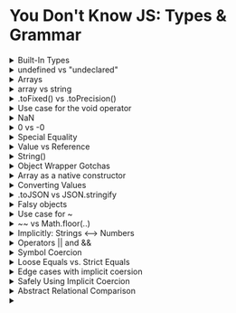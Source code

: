 # You Don't Know JS: Types & Grammar

<details>
<summary>Built-In Types</summary>

JavaScript defines seven built-in types:

- null
- undefined
- boolean
- number
- string
- object
- symbol -- added in ES6!

Note: All of these types except object are called "primitives".

```
typeof undefined     === "undefined"; // true
typeof true          === "boolean";   // true
typeof 42            === "number";    // true
typeof "42"          === "string";    // true
typeof { life: 42 }  === "object";    // true

// added in ES6!
typeof Symbol()      === "symbol";    // true

typeof null === "object"; // true
```

If you want to test for a null value using its type, you need a compound condition:

```
var a = null;

(!a && typeof a === "object"); // true
```

</details>

<details>
<summary>undefined vs "undeclared"</summary>
  
Many developers will assume "undefined" and "undeclared" are roughly the same thing, but in JavaScript, they're quite different. undefined is a value that a declared variable can hold. "Undeclared" means a variable has never been declared.
  
```
var a;

a; // undefined
b; // ReferenceError: b is not defined
```

The typeof operator returns "undefined" even for "undeclared" (or "not defined") variables. Notice that there was no error thrown when we executed typeof b, even though b is an undeclared variable. This is a special safety guard in the behavior of typeof:
  
```
var a;

typeof a; // "undefined"

typeof b; // "undefined"
```

JavaScript unfortunately kind of conflates these two terms, not only in its error messages ("ReferenceError: a is not defined") but also in the return values of typeof, which is "undefined" for both cases.

However, the safety guard (preventing an error) on typeof when used against an undeclared variable can be helpful in certain cases.
</details>

<details>
<summary>Arrays</summary>
  
arrays are numerically indexed (as you'd expect), but the tricky thing is that they also are objects that can have string keys/properties added to them (but which don't count toward the length of the array):
  
```
var a = [ ];

a[0] = 1;
a["foobar"] = 2;

a.length;		// 1
a["foobar"];	// 2
a.foobar;		// 2
```
  
However, a gotcha to be aware of is that if a string value intended as a key can be coerced to a standard base-10 number, then it is assumed that you wanted to use it as a number index rather than as a string key!
  
```
var a = [ ];

a["13"] = 42;

a.length; // 14
```
</details>


<details>
<summary>array vs string</summary>
JavaScript strings are immutable, while arrays are quite mutable:
  
```
a[1] = "O";
b[1] = "O";

a; // "foo"
b; // ["f","O","o"]
```

A further consequence of immutable strings is that none of the string methods that alter its contents can modify in-place, but rather must create and return new strings. By contrast, many of the methods that change array contents actually do modify in-place:
  
```
c = a.toUpperCase();
a === c;	// false
a;			// "foo"
c;			// "FOO"

b.push( "!" );
b;			// ["f","O","o","!"]
```
  

</details>

<details>
<summary>.toFixed() vs .toPrecision()</summary>
  
```
var a = 42.59;

a.toFixed( 0 ); // "43"
a.toFixed( 1 ); // "42.6"
a.toFixed( 2 ); // "42.59"
a.toFixed( 3 ); // "42.590"
a.toFixed( 4 ); // "42.5900"
```
  
```
var a = 42.59;

a.toPrecision( 1 ); // "4e+1"
a.toPrecision( 2 ); // "43"
a.toPrecision( 3 ); // "42.6"
a.toPrecision( 4 ); // "42.59"
a.toPrecision( 5 ); // "42.590"
a.toPrecision( 6 ); // "42.5900"
```

But you have to be careful with the . operator. Since . is a valid numeric character, it will first be interpreted as part of the number literal, if possible, instead of being interpreted as a property accessor:
  
```
// invalid syntax:
42.toFixed( 3 );	// SyntaxError

// these are all valid:
(42).toFixed( 3 );	// "42.000"
0.42.toFixed( 3 );	// "0.420"
42..toFixed( 3 );	// "42.000"
```

</details>

<details>
<summary>Use case for the void operator</summary>

But the void operator can be useful in a few other circumstances, if you need to ensure that an expression has no result value (even if it has side effects).

For example:
  
```
  function doSomething() {
	// note: `APP.ready` is provided by our application
	if (!APP.ready) {
		// try again later
		return void setTimeout( doSomething, 100 );
	}

	var result;

	// do some other stuff
	return result;
}

// were we able to do it right away?
if (doSomething()) {
	// handle next tasks right away
}
  ```
  
  Here, the setTimeout(..) function returns a numeric value (the unique identifier of the timer interval, if you wanted to cancel it), but we want to void that out so that the return value of our function doesn't give a false-positive with the if statement.

Many devs prefer to just do these actions separately, which works the same but doesn't use the void operator:
  
  ```
  if (!APP.ready) {
	// try again later
	setTimeout( doSomething, 100 );
	return;
}
  ```
  
  In general, if there's ever a place where a value exists (from some expression) and you'd find it useful for the value to be undefined instead, use the void operator. That probably won't be terribly common in your programs, but in the rare cases you do need it, it can be quite helpful.
</details>

<details>
<summary>NaN</summary>
  
  In other words: "the type of not-a-number is 'number'!"
  ```
  var a = 2 / "foo";		// NaN

typeof a === "number";	// true
  ```
  
  The isNaN(..) utility has a fatal flaw. It appears it tried to take the meaning of NaN ("Not a Number") too literally -- that its job is basically: "test if the thing passed in is either not a number or is a number." But that's not quite accurate.
  
  ```
  var a = 2 / "foo";
var b = "foo";

a; // NaN
b; // "foo"

window.isNaN( a ); // true
window.isNaN( b ); // true -- ouch!
  ```
  
  Clearly, "foo" is literally not a number, but it's definitely not the NaN value either! This bug has been in JS since the very beginning (over 19 years of ouch).
  
  As of ES6, finally a replacement utility has been provided: Number.isNaN(..).
  
</details>


<details>
<summary>0 vs -0</summary>

If you want to distinguish a -0 from a 0 in your code, you can't just rely on what the developer console outputs, so you're going to have to be a bit more clever:

```

function isNegZero(n) {
n = Number( n );
return (n === 0) && (1 / n === -Infinity);
}

isNegZero( -0 ); // true
isNegZero( 0 / -3 );  // true
isNegZero( 0 );	// false

```
	
Now, why do we need a negative zero, besides academic trivia?

There are certain applications where developers use the magnitude of a value to represent one piece of information (like speed of movement per animation frame) and the sign of that number to represent another piece of information (like the direction of that movement).

In those applications, as one example, if a variable arrives at zero and it loses its sign, then you would lose the information of what direction it was moving in before it arrived at zero. Preserving the sign of the zero prevents potentially unwanted information loss.

</details>

<details>
<summary>Special Equality</summary>
	
As we saw above, the NaN value and the -0 value have special behavior when it comes to equality comparison. NaN is never equal to itself, so you have to use ES6's Number.isNaN(..) (or a polyfill). Similarly, -0 lies and pretends that it's equal (even === strict equal -- see Chapter 4) to regular positive 0, so you have to use the somewhat hackish isNegZero(..) utility we suggested above.

As of ES6, there's a new utility that can be used to test two values for absolute equality, without any of these exceptions. It's called Object.is(..):
	
```

var a = 2 / "foo";
var b = -3 * 0;

Object.is( a, NaN );  // true
Object.is( b, -0 );  // true

Object.is( b, 0 );  // false

```

</details>

<details>
<summary>Value vs Reference</summary>

```
function foo(x) {
x.push( 4 );
x; // [1,2,3,4]

// later
x = [4,5,6];
x.push( 7 );
x; // [4,5,6,7]
}

var a = [1,2,3];

foo( a );

a; // [1,2,3,4]  not  [4,5,6,7]

```

When we pass in the argument a, it assigns a copy of the a reference to x. x and a are separate references pointing at the same [1,2,3] value. Now, inside the function, we can use that reference to mutate the value itself (push(4)). But when we make the assignment x = [4,5,6], this is in no way affecting where the initial reference a is pointing -- still points at the (now modified) [1,2,3,4] value.

</details>

<details>
<summary>String()</summary>

```

var a = new String( "abc" );

typeof a; // "object" ... not "String"

a instanceof String; // true

Object.prototype.toString.call( a ); // "[object String]"

```

The point is, new String("abc") creates a string wrapper object around "abc", not just the primitive "abc" value itself.

</details>

<details>
<summary>Object Wrapper Gotchas</summary>

There are some gotchas with using the object wrappers directly that you should be aware of if you do choose to ever use them.

For example, consider Boolean wrapped values:

```

var a = new Boolean( false );

if (!a) {
	console.log( "Oops" ); // never runs
}

```

The problem is that you've created an object wrapper around the false value, but objects themselves are "truthy" (see Chapter 4), so using the object behaves oppositely to using the underlying false value itself, which is quite contrary to normal expectation.

If you want to manually box a primitive value, you can use the Object(..) function (no new keyword):

```

var a = "abc";
var b = new String( a );
var c = Object( a );

typeof a; // "string"
typeof b; // "object"
typeof c; // "object"

b instanceof String; // true
c instanceof String; // true

Object.prototype.toString.call( b ); // "[object String]"
Object.prototype.toString.call( c ); // "[object String]"

```

Again, using the boxed object wrapper directly (like b and c above) is usually discouraged, but there may be some rare occasions you'll run into where they may be useful.

</details>

<details>
<summary>Array as a native constructor</summary>

So, if you wanted to actually create an array of actual undefined values (not just "empty slots"), how could you do it (besides manually)?

```

var a = Array.apply( null, { length: 3 } );
a; // [ undefined, undefined, undefined ]

```

Confused? Yeah. Here's roughly how it works.

apply(..) is a utility available to all functions, which calls the function it's used with but in a special way.

The first argument is a this object binding (covered in the this & Object Prototypes title of this series), which we don't care about here, so we set it to null. The second argument is supposed to be an array (or something like an array -- aka an "array-like object"). The contents of this "array" are "spread" out as arguments to the function in question.

So, Array.apply(..) is calling the Array(..) function and spreading out the values (of the { length: 3 } object value) as its arguments.

Inside of apply(..), we can envision there's another for loop (kinda like join(..) from above) that goes from 0 up to, but not including, length (3 in our case).

For each index, it retrieves that key from the object. So if the array-object parameter was named arr internally inside of the apply(..) function, the property access would effectively be arr[0], arr[1], and arr[2]. Of course, none of those properties exist on the { length: 3 } object value, so all three of those property accesses would return the value undefined.

In other words, it ends up calling Array(..) basically like this: Array(undefined,undefined,undefined), which is how we end up with an array filled with undefined values, and not just those (crazy) empty slots.

</details>

<details>
<summary>Converting Values</summary>

Converting a value from one type to another is often called "type casting," when done explicitly, and "coercion" when done implicitly (forced by the rules of how a value is used).

Another way these terms are often distinguished is as follows: "type casting" (or "type conversion") occur in statically typed languages at compile time, while "type coercion" is a runtime conversion for dynamically typed languages.

However, in JavaScript, most people refer to all these types of conversions as coercion, so the way I prefer to distinguish is to say "implicit coercion" vs. "explicit coercion."

```

var a = 42;

var b = a + "";	// implicit coercion

var c = String( a );  // explicit coercion

```

</details>

<details>
<summary>.toJSON vs JSON.stringify</summary>

It's a very common misconception that toJSON() should return a JSON stringification representation. That's probably incorrect, unless you're wanting to actually stringify the string itself (usually not!). toJSON() should return the actual regular value (of whatever type) that's appropriate, and JSON.stringify(..) itself will handle the stringification.

In other words, toJSON() should be interpreted as "to a JSON-safe value suitable for stringification," not "to a JSON string" as many developers mistakenly assume.

Consider:

```

var a = {
	val: [1,2,3],

	// probably correct!
	toJSON: function(){
		return this.val.slice( 1 );
	}
};

var b = {
	val: [1,2,3],

	// probably incorrect!
	toJSON: function(){
		return "[" +
			this.val.slice( 1 ).join() +
		"]";
	}
};

JSON.stringify( a ); // "[2,3]"

JSON.stringify( b ); // ""[2,3]""

```

In the second call, we stringified the returned string rather than the array itself, which was probably not what we wanted to do.

Remember, JSON.stringify(..) is not directly a form of coercion. We covered it here, however, for two reasons that relate its behavior to ToString coercion:

string, number, boolean, and null values all stringify for JSON basically the same as how they coerce to string values via the rules of the ToString abstract operation.
If you pass an object value to JSON.stringify(..), and that object has a toJSON() method on it, toJSON() is automatically called to (sort of) "coerce" the value to be JSON-safe before stringification.

```

</details>

<details>
<summary>Second argument for JSON.stringify</summary>

An optional second argument can be passed to JSON.stringify(..) that is called replacer. This argument can either be an array or a function. It's used to customize the recursive serialization of an object by providing a filtering mechanism for which properties should and should not be included, in a similar way to how toJSON() can prepare a value for serialization.

```

var a = {
	b: 42,
	c: "42",
	d: [1,2,3]
};

JSON.stringify( a, ["b","c"] ); // "{"b":42,"c":"42"}"

JSON.stringify( a, function(k,v){
	if (k !== "c") return v;
} );
// "{"b":42,"d":[1,2,3]}"

```

Note: In the function replacer case, the key argument k is undefined for the first call (where the a object itself is being passed in). The if statement filters out the property named "c". Stringification is recursive, so the [1,2,3] array has each of its values (1, 2, and 3) passed as v to replacer, with indexes (0, 1, and 2) as k.

</details>

<details>
<summary>Optional third argument for JSON.stringify</summary>

A third optional argument can also be passed to JSON.stringify(..), called space, which is used as indentation for prettier human-friendly output. space can be a positive integer to indicate how many space characters should be used at each indentation level. Or, space can be a string, in which case up to the first ten characters of its value will be used for each indentation level.

```

var a = {
	b: 42,
	c: "42",
	d: [1,2,3]
};

JSON.stringify( a, null, 3 );
// "{
//    "b": 42,
//    "c": "42",
//    "d": [
//       1,
//       2,
//       3
//    ]
// }"

JSON.stringify( a, null, "-----" );
// "{
// -----"b": 42,
// -----"c": "42",
// -----"d": [
// ----------1,
// ----------2,
// ----------3
// -----]
// }"

</details>

<details>
<summary>Falsy objects</summary>

They are not these:

```

var a = new Boolean( false );
var b = new Number( 0 );
var c = new String( "" );

```

So, if "falsy objects" are not just objects wrapped around falsy values, what the heck are they?

The tricky part is that they can show up in your JS program, but they're not actually part of JavaScript itself.

A "falsy object" is a value that looks and acts like a normal object (properties, etc.), but when you coerce it to a boolean, it coerces to a false value.

Why!?

The most well-known case is document.all: an array-like (object) provided to your JS program by the DOM (not the JS engine itself), which exposes elements in your page to your JS program. It used to behave like a normal object--it would act truthy. But not anymore.

So... that's what we've got: crazy, nonstandard "falsy objects" added to JavaScript by the browsers. Yay!

</details>

<details>
<summary>Use case for ~</summary>

```
var a = "Hello World";

~a.indexOf( "lo" );			// -4   <-- truthy!

if (~a.indexOf( "lo" )) {	// true
	// found it!
}

~a.indexOf( "ol" );			// 0    <-- falsy!
!~a.indexOf( "ol" );		// true

if (!~a.indexOf( "ol" )) {	// true
	// not found!
}

```

~ takes the return value of indexOf(..) and transforms it: for the "failure" -1 we get the falsy 0, and every other value is truthy.

Note: The -(x+1) pseudo-algorithm for ~ would imply that ~-1 is -0, but actually it produces 0 because the underlying operation is actually bitwise, not mathematic.

</details>

<details>
<summary>~~ vs Math.floor(..)</summary>

 ~~ needs some caution/clarification. First, it only works reliably on 32-bit values. But more importantly, it doesn't work the same on negative numbers as Math.floor(..) does!

```

	Math.floor( -49.6 );	// -50
~~-49.6;  // -49

```

</details>

<details>
<summary>Implicitly: Strings <--> Numbers</summary>

```

var a = [1,2];
var b = [3,4];

a + b; // "1,23,4"

```

According to ES5 spec section 11.6.1, the + algorithm (when an object value is an operand) will concatenate if either operand is either already a string, or if the following steps produce a string representation. So, when + receives an object (including array) for either operand, it first calls the ToPrimitive abstract operation (section 9.1) on the value, which then calls the [[DefaultValue]] algorithm (section 8.12.8) with a context hint of number.

If you're paying close attention, you'll notice that this operation is now identical to how the ToNumber abstract operation handles objects (see the "ToNumber"" section earlier). The valueOf() operation on the array will fail to produce a simple primitive, so it then falls to a toString() representation. The two arrays thus become "1,2" and "3,4", respectively. Now, + concatenates the two strings as you'd normally expect: "1,23,4".

____

Comparing this implicit coercion of a + "" to our earlier example of String(a) explicit coercion, there's one additional quirk to be aware of. Because of how the ToPrimitive abstract operation works, a + "" invokes valueOf() on the a value, whose return value is then finally converted to a string via the internal ToString abstract operation. But String(a) just invokes toString() directly.

Both approaches ultimately result in a string, but if you're using an object instead of a regular primitive number value, you may not necessarily get the same string value!

Consider:

```
var a = {
	valueOf: function() { return 42; },
	toString: function() { return 4; }
};

a + "";			// "42"

String( a );	// "4"

```

Generally, this sort of gotcha won't bite you unless you're really trying to create confusing data structures and operations, but you should be careful if you're defining both your own valueOf() and toString() methods for some object, as how you coerce the value could affect the outcome.

____

What about the other direction? How can we implicitly coerce from string to number?

```

var a = "3.14";
var b = a - 0;

b; // 3.14

```

The - operator is defined only for numeric subtraction, so a - 0 forces a's value to be coerced to a number. While far less common, a * 1 or a / 1 would accomplish the same result, as those operators are also only defined for numeric operations.

</details>

<details>
<summary>Operators || and &&</summary>

The value produced by a && or || operator is not necessarily of type Boolean. The value produced will always be the value of one of the two operand expressions:

```

var a = 42;
var b = "abc";
var c = null;

a || b;		// 42
a && b;		// "abc"

c || b;		// "abc"
c && b;		// null
	
```

Both || and && operators perform a boolean test on the first operand (a or c). If the operand is not already boolean (as it's not, here), a normal ToBoolean coercion occurs, so that the test can be performed.

For the || operator, if the test is true, the || expression results in the value of the first operand (a or c). If the test is false, the || expression results in the value of the second operand (b).

Inversely, for the && operator, if the test is true, the && expression results in the value of the second operand (b). If the test is false, the && expression results in the value of the first operand (a or c).

The result of a || or && expression is always the underlying value of one of the operands, not the (possibly coerced) result of the test. In c && b, c is null, and thus falsy. But the && expression itself results in null (the value in c), not in the coerced false used in the test.

In fact, I would argue these operators shouldn't even be called "logical ___ operators", as that name is incomplete in describing what they do. If I were to give these operators a more accurate (if more clumsy) name, I'd call them "selector operators," or more completely, "operand selector operators."

An extremely common and helpful usage of this behavior, which there's a good chance you may have used before and not fully understood, is:

```

function foo(a,b) {
	a = a || "hello";
	b = b || "world";

	console.log( a + " " + b );
}

foo();					// "hello world"
foo( "yeah", "yeah!" );	// "yeah yeah!"

```

This || idiom is extremely common, and quite helpful, but you have to use it only in cases where all falsy values should be skipped. Otherwise, you'll need to be more explicit in your test, and probably use a ? : ternary instead.
</details>
	
<details>
<summary>Symbol Coercion</summary>

Explicit coercion of a symbol to a string is allowed, but implicit coercion of the same is disallowed and throws an error:

```

var s1 = Symbol( "cool" );
String( s1 );					// "Symbol(cool)"

var s2 = Symbol( "not cool" );
s2 + "";						// TypeError

```

symbol values cannot coerce to number at all (throws an error either way), but strangely they can both explicitly and implicitly coerce to boolean (always true).

</details>

<details>
<summary>Loose Equals vs. Strict Equals</summary>

"== allows coercion in the equality comparison and === disallows coercion."
	
It's a very little known fact that == and === behave identically in the case where two objects are being compared!

Let's again quote the spec, clauses 11.9.3.6-7 for loose ==:

If Type(x) is Boolean, return the result of the comparison ToNumber(x) == y.
If Type(y) is Boolean, return the result of the comparison x == ToNumber(y).
	
"42" == true is not performing a boolean test/coercion at all, no matter what your brain says. "42" is not being coerced to a boolean (true), but instead true is being coerced to a 1, and then "42" is being coerced to 42.

Another example of implicit coercion can be seen with == loose equality between null and undefined values. Yet again quoting the ES5 spec, clauses 11.9.3.2-3:

If x is null and y is undefined, return true.
If x is undefined and y is null, return true.

Which is why no need to do sth like this:
	
```
	
var a = doSomething();

if (a === undefined || a === null) {
	// ..
}

```

</details>

<details>
<summary>Edge cases with implicit coersion</summary>

Let's look again at the bad list:

```

"0" == false;			// true -- UH OH!
false == 0;				// true -- UH OH!
false == "";			// true -- UH OH!
false == [];			// true -- UH OH!
"" == 0;				// true -- UH OH!
"" == [];				// true -- UH OH!
0 == [];				// true -- UH OH!

```

Four of the seven items on this list involve == false comparison, which we said earlier you should always, always avoid. That's a pretty easy rule to remember.

Now the list is down to three:

```

"" == 0;				// true -- UH OH!
"" == [];				// true -- UH OH!
0 == [];				// true -- UH OH!

```

</details>

<details>
<summary>Safely Using Implicit Coercion</summary>

To effectively avoid issues with such comparisons, here's some heuristic rules to follow:

1. If either side of the comparison can have true or false values, don't ever, EVER use ==.
2 .If either side of the comparison can have [], "", or 0 values, seriously consider not using ==.


</details>

<details>
<summary>Abstract Relational Comparison</summary>

It's important nonetheless to think about what happens with a < b (and a > b) comparisons (similar to how we just examined a == b in depth).

The algorithm first calls ToPrimitive coercion on both values, and if the return result of either call is not a string, then both values are coerced to number values using the ToNumber operation rules, and compared numerically.

For example:

```

var a = [ 42 ];
var b = [ "43" ];

a < b;	// true
b < a;	// false

```

However, if both values are strings for the < comparison, simple lexicographic (natural alphabetic) comparison on the characters is performed:

```

var a = [ "42" ];
var b = [ "043" ];

a < b;	// false

```

What about:

```

var a = { b: 42 };
var b = { b: 43 };

a < b;	// ??

```

a < b is also false, because a becomes [object Object] and b becomes [object Object], and so clearly a is not lexicographically less than b.

But strangely:

```

var a = { b: 42 };
var b = { b: 43 };

a < b;	// false
a == b;	// false
a > b;	// false

a <= b;	// true
a >= b;	// true

```

Why is a == b not true? They're the same string value ("[object Object]"), so it seems they should be equal, right? Nope. Recall the previous discussion about how == works with object references.

Because the spec says for a <= b, it will actually evaluate b < a first, and then negate that result. Since b < a is also false, the result of a <= b is true.

That's probably awfully contrary to how you might have explained what <= does up to now, which would likely have been the literal: "less than or equal to." JS more accurately considers <= as "not greater than" (!(a > b), which JS treats as !(b < a)). Moreover, a >= b is explained by first considering it as b <= a, and then applying the same reasoning.

Unfortunately, there is no "strict relational comparison" as there is for equality. In other words, there's no way to prevent implicit coercion from occurring with relational comparisons like a < b, other than to ensure that a and b are of the same type explicitly before making the comparison.

Use the same reasoning from our earlier == vs. === sanity check discussion. If coercion is helpful and reasonably safe, like in a 42 < "43" comparison, use it. On the other hand, if you need to be safe about a relational comparison, explicitly coerce the values first, before using < (or its counterparts).

```
	
var a = [ 42 ];
var b = "043";

a < b;						// false -- string comparison!
Number( a ) < Number( b );	// true -- number comparison!

```

</details>

<details>
<summary></summary>
</details>
